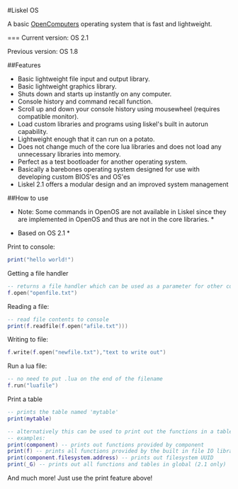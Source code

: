 #Liskel OS

A basic [OpenComputers][1] operating system that is fast and lightweight.

===
Current version: OS 2.1

Previous version: OS 1.8

##Features
 * Basic lightweight file input and output library.
 * Basic lightweight graphics library.
 * Shuts down and starts up instantly on any computer.
 * Console history and command recall function.
 * Scroll up and down your console history using mousewheel (requires compatible monitor).
 * Load custom libraries and programs using liskel's built in autorun capability.
 * Lightweight enough that it can run on a potato.
 * Does not change much of the core lua libraries and does not load any unnecessary libraries into memory.
 * Perfect as a test bootloader for another operating system.
 * Basically a barebones operating system designed for use with developing custom BIOS'es and OS'es
 * Liskel 2.1 offers a modular design and an improved system management

##How to use
 * Note: Some commands in OpenOS are not available in Liskel since they are implemented in OpenOS and thus are not
in the core libraries. *

 * Based on OS 2.1 *

Print to console:
```lua
print("hello world!")
```

Getting a file handler
```lua
-- returns a file handler which can be used as a parameter for other commands
f.open("openfile.txt")
```

Reading a file:
```lua
-- read file contents to console
print(f.readfile(f.open("afile.txt")))
```

Writing to file:
```lua
f.write(f.open("newfile.txt"),"text to write out")
```

Run a lua file:
```lua
-- no need to put .lua on the end of the filename
f.run("luafile")
```

Print a table
```lua
-- prints the table named 'mytable'
print(mytable)

-- alternatively this can be used to print out the functions in a table like 'component'
-- examples:
print(component) -- prints out functions provided by component
print(f) -- prints all functions provided by the built in file IO library
print(component.filesystem.address) -- prints out filesystem UUID
print(_G) -- prints out all functions and tables in global (2.1 only)
````
And much more! Just use the print feature above!

[1]:https://oc.cil.li/
